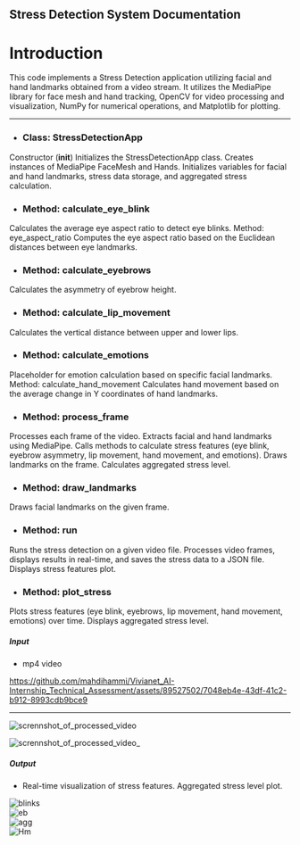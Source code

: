 ## Stress Detection System Documentation

# Introduction
This code implements a Stress Detection application utilizing facial and hand landmarks obtained from a video stream. It utilizes the MediaPipe library for face mesh and hand tracking, OpenCV for video processing and visualization, NumPy for numerical operations, and Matplotlib for plotting.
*******************************************************************************************************

- ### Class: StressDetectionApp
Constructor (__init__)
Initializes the StressDetectionApp class.
Creates instances of MediaPipe FaceMesh and Hands.
Initializes variables for facial and hand landmarks, stress data storage, and aggregated stress calculation.

- ### Method: calculate_eye_blink
Calculates the average eye aspect ratio to detect eye blinks.
Method: eye_aspect_ratio
Computes the eye aspect ratio based on the Euclidean distances between eye landmarks.
- ### Method: calculate_eyebrows
Calculates the asymmetry of eyebrow height.
- ### Method: calculate_lip_movement
Calculates the vertical distance between upper and lower lips.
- ### Method: calculate_emotions
Placeholder for emotion calculation based on specific facial landmarks.
Method: calculate_hand_movement
Calculates hand movement based on the average change in Y coordinates of hand landmarks.

- ### Method: process_frame
Processes each frame of the video.
Extracts facial and hand landmarks using MediaPipe.
Calls methods to calculate stress features (eye blink, eyebrow asymmetry, lip movement, hand movement, and emotions).
Draws landmarks on the frame.
Calculates aggregated stress level.
- ### Method: draw_landmarks
Draws facial landmarks on the given frame.
- ### Method: run
Runs the stress detection on a given video file.
Processes video frames, displays results in real-time, and saves the stress data to a JSON file.
Displays stress features plot.
- ### Method: plot_stress
Plots stress features (eye blink, eyebrows, lip movement, hand movement, emotions) over time.
Displays aggregated stress level.

##### Input 
- mp4 video 


https://github.com/mahdihammi/Vivianet_AI-Internship_Technical_Assessment/assets/89527502/7048eb4e-43df-41c2-b912-8993cdb9bce9

******************************************************************************************************************************
![scrennshot_of_processed_video](https://github.com/mahdihammi/Vivianet_AI-Internship_Technical_Assessment/assets/89527502/c8c3f4d4-cabb-42d1-831a-8aa2b13f1f8f)

![scrennshot_of_processed_video_](https://github.com/mahdihammi/Vivianet_AI-Internship_Technical_Assessment/assets/89527502/08161f70-2cc5-4889-a53e-c3c4f5080b49)




##### Output
- Real-time visualization of stress features.
Aggregated stress level plot.

![blinks](https://github.com/mahdihammi/Vivianet_AI-Internship_Technical_Assessment/assets/89527502/53def58e-db77-43cc-8e84-5fd7f6728e5a) <br>
![eb](https://github.com/mahdihammi/Vivianet_AI-Internship_Technical_Assessment/assets/89527502/3ae0cd7c-2697-442e-afae-9e7aa4c5045b) <br>
![agg](https://github.com/mahdihammi/Vivianet_AI-Internship_Technical_Assessment/assets/89527502/d91b2117-334d-4734-a342-853d0e90308d) <br>
![Hm](https://github.com/mahdihammi/Vivianet_AI-Internship_Technical_Assessment/assets/89527502/fa5b576d-56d7-4a9a-90bf-5dce06ca7a04) <br>






